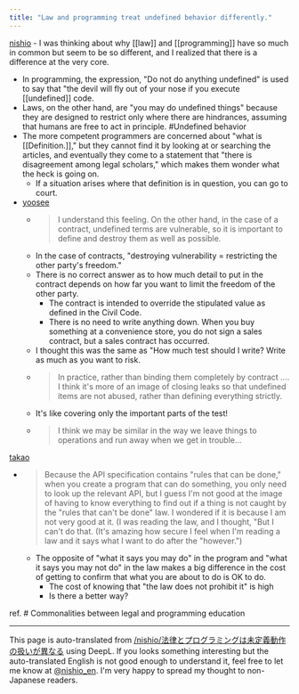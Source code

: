 ```yaml
---
title: "Law and programming treat undefined behavior differently."
---
```


[nishio](https://twitter.com/nishio/status/945115004419710976)
    - I was thinking about why [[law]] and [[programming]] have so much in common but seem to be so different, and I realized that there is a difference at the very core.
- In programming, the expression, "Do not do anything undefined" is used to say that "the devil will fly out of your nose if you execute [[undefined]] code.
- Laws, on the other hand, are "you may do undefined things" because they are designed to restrict only where there are hindrances, assuming that humans are free to act in principle. #Undefined behavior
- The more competent programmers are concerned about "what is [[Definition.]]," but they cannot find it by looking at or searching the articles, and eventually they come to a statement that "there is disagreement among legal scholars," which makes them wonder what the heck is going on.
    - If a situation arises where that definition is in question, you can go to court.
- [yoosee](https://twitter.com/yoosee/status/945118542499737600)
    - > I understand this feeling. On the other hand, in the case of a contract, undefined terms are vulnerable, so it is important to define and destroy them as well as possible.
    - In the case of contracts, "destroying vulnerability = restricting the other party's freedom."
    - There is no correct answer as to how much detail to put in the contract depends on how far you want to limit the freedom of the other party.
        - The contract is intended to override the stipulated value as defined in the Civil Code.
        - There is no need to write anything down. When you buy something at a convenience store, you do not sign a sales contract, but a sales contract has occurred.
    - I thought this was the same as "How much test should I write? Write as much as you want to risk.
    - > In practice, rather than binding them completely by contract .... I think it's more of an image of closing leaks so that undefined items are not abused, rather than defining everything strictly.
    - It's like covering only the important parts of the test!
    - > I think we may be similar in the way we leave things to operations and run away when we get in trouble...

[takao](https://www.facebook.com/nishiohirokazu/posts/10214120722668606?comment_id=10214123326853709&comment_tracking=%7B%22tn%22%3A%22R0%22%7D)
- > Because the API specification contains "rules that can be done," when you create a program that can do something, you only need to look up the relevant API, but I guess I'm not good at the image of having to know everything to find out if a thing is not caught by the "rules that can't be done" law. I wondered if it is because I am not very good at it. (I was reading the law, and I thought, "But I can't do that. (It's amazing how secure I feel when I'm reading a law and it says what I want to do after the "however.")
    - The opposite of "what it says you may do" in the program and "what it says you may not do" in the law makes a big difference in the cost of getting to confirm that what you are about to do is OK to do.
        - The cost of knowing that "the law does not prohibit it" is high
        - Is there a better way?

ref. # Commonalities between legal and programming education

---
This page is auto-translated from [/nishio/法律とプログラミングは未定義動作の扱いが異なる](https://scrapbox.io/nishio/法律とプログラミングは未定義動作の扱いが異なる) using DeepL. If you looks something interesting but the auto-translated English is not good enough to understand it, feel free to let me know at [@nishio_en](https://twitter.com/nishio_en). I'm very happy to spread my thought to non-Japanese readers.